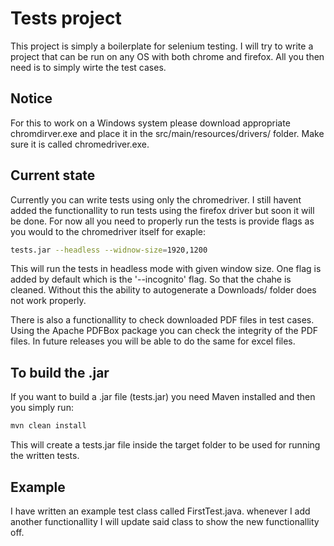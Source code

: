 # Tests project

This project is simply a boilerplate for selenium testing. I will try to write a project that
can be run on any OS with both chrome and firefox. All you then need is to simply wirte the
test cases.

## Notice

For this to work on a Windows system please download appropriate chromdirver.exe and place it in
the src/main/resources/drivers/ folder. Make sure it is called chromedriver.exe.

## Current state

Currently you can write tests using only the chromedriver. I still havent added the functionallity
to run tests using the firefox driver but soon it will be done.
For now all you need to properly run the tests is provide flags as you would to the chromedriver
itself for exaple:

``` bash
tests.jar --headless --widnow-size=1920,1200
```

This will run the tests in headless mode with given window size. One flag is added by default which is the
'--incognito' flag. So that the chahe is cleaned. Without this the ability to autogenerate a Downloads/
folder does not work properly.

There is also a functionallity to check downloaded PDF files in test cases. Using the Apache PDFBox package
you can check the integrity of the PDF files. In future releases you will be able to do the same for excel
files.

## To build the .jar

If you want to build a .jar file (tests.jar) you need Maven installed and then you simply run:

``` bash
mvn clean install
```

This will create a tests.jar file inside the target folder to be used for running the written tests.

## Example

I have written an example test class called FirstTest.java. whenever I add another functionallity I will update
said class to show the new functionallity off.
